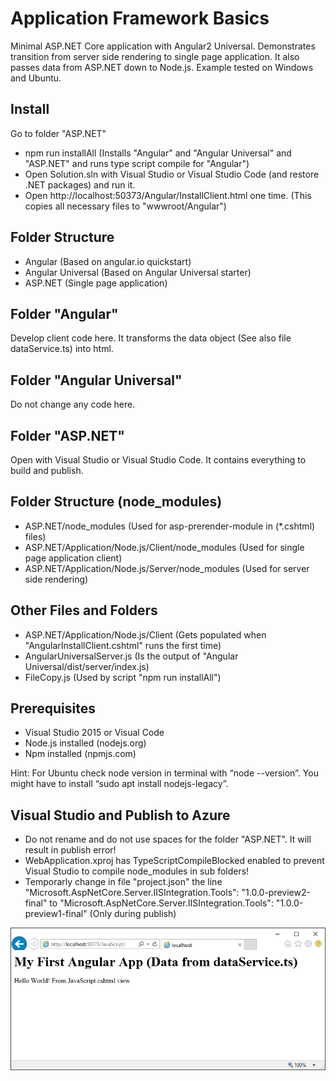 # Application Framework Basics
Minimal ASP.NET Core application with Angular2 Universal. Demonstrates transition from server side rendering to single page application. It also passes data from ASP.NET down to Node.js. Example tested on Windows and Ubuntu.

## Install
Go to folder "ASP.NET"
* npm run installAll (Installs "Angular" and "Angular Universal" and "ASP.NET" and runs type script compile for "Angular")
* Open Solution.sln with Visual Studio or Visual Studio Code (and restore .NET packages) and run it.
* Open http://localhost:50373/Angular/InstallClient.html one time. (This copies all necessary files to "wwwroot/Angular")

## Folder Structure
* Angular (Based on angular.io quickstart)
* Angular Universal (Based on Angular Universal starter)
* ASP.NET (Single page application)

## Folder "Angular"
Develop client code here. It transforms the data object (See also file dataService.ts) into html.

## Folder "Angular Universal"
Do not change any code here.

## Folder "ASP.NET"
Open with Visual Studio or Visual Studio Code. It contains everything to build and publish.

## Folder Structure (node_modules)
* ASP.NET/node_modules (Used for asp-prerender-module in (*.cshtml) files)
* ASP.NET/Application/Node.js/Client/node_modules (Used for single page application client)
* ASP.NET/Application/Node.js/Server/node_modules (Used for server side rendering)

## Other Files and Folders
* ASP.NET/Application/Node.js/Client (Gets populated when "AngularInstallClient.cshtml" runs the first time)
* AngularUniversalServer.js (Is the output of "Angular Universal/dist/server/index.js)
* FileCopy.js (Used by script "npm run installAll")

## Prerequisites
* Visual Studio 2015 or Visual Code
* Node.js installed (nodejs.org)
* Npm installed (npmjs.com)

Hint: For Ubuntu check node version in terminal with “node --version”. You might have to install “sudo apt install nodejs-legacy”.

## Visual Studio and Publish to Azure
* Do not rename and do not use spaces for the folder "ASP.NET". It will result in publish error!
* WebApplication.xproj has TypeScriptCompileBlocked enabled to prevent Visual Studio to compile node_modules in sub folders!
* Temporarly change in file "project.json" the line "Microsoft.AspNetCore.Server.IISIntegration.Tools": "1.0.0-preview2-final" to "Microsoft.AspNetCore.Server.IISIntegration.Tools": "1.0.0-preview1-final" (Only during publish)

![alt tag](Doc/Screenshot.png)